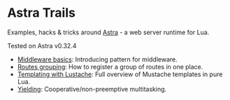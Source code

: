 # Astra Trails
Examples, hacks &amp; tricks around [Astra](https://github.com/ArkForgeLabs/Astra) - a web server runtime for Lua.

Tested on Astra v0.32.4

- [Middleware basics](middleware-basic): Introducing pattern for middleware.
- [Routes grouping](routes-grouping): How to register a group of routes in one place.
- [Templating with Lustache](templating-lua): Full overview of Mustache templates in pure Lua.
- [Yielding](yield): Cooperative/non-preemptive multitasking.

